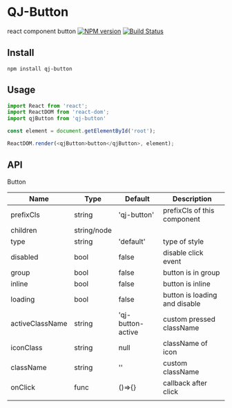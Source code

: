 # QJ-Button

react component button
[![NPM version](https://img.shields.io/npm/v/qj-button.svg?style=flat)](https://www.npmjs.org/package/qj-button)
[![Build Status](https://travis-ci.org/Aus0049/qj-button.svg?branch=master)](https://travis-ci.org/Aus-0049/qj-button)


## Install

```shell
npm install qj-button
```

## Usage

```javascript
import React from 'react';
import ReactDOM from 'react-dom';
import qjButton from 'qj-button'

const element = document.getElementById('root');

ReactDOM.render(<qjButton>button</qjButton>, element);
```

## API

Button

| Name            | Type        | Default           | Description                   |
| --------------- | ----------- | ----------------- | ----------------------------- |
| prefixCls       | string      | 'qj-button'       | prefixCls of this component   |
| children        | string/node |                   |                               |
| type            | string      | 'default'         | type of style                 |
| disabled        | bool        | false             | disable click event           |
| group           | bool        | false             | button is in group            |
| inline          | bool        | false             | button is inline              |
| loading         | bool        | false             | button is loading and disable |
| activeClassName | string      | 'qj-button-active | custom pressed className      |
| iconClass       | string      | null              | className of icon             |
| className       | string      | ''                | custom className              |
| onClick         | func        | ()=>{}            | callback after click          |
|                 |             |                   |                               |


